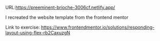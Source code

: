 URL:https://preeminent-brioche-3006cf.netlify.app/

I recreated the website template from the frontend mentor 

Link to exercise: https://www.frontendmentor.io/solutions/responding-layout-using-flex-rb2CaxuzgN
